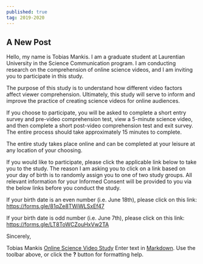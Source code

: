 ```yaml
---
published: true
tag: 2019-2020
---
```

## A New Post
Hello, my name is Tobias Mankis. I am a graduate student at Laurentian
University in the Science Communication program. I am conducting
research on the comprehension of online science videos, and I am
inviting you to participate in this study.

The purpose of this study is to understand how different video factors
affect viewer comprehension. Ultimately, this study will serve to
inform and improve the practice of creating science videos for online
audiences.

If you choose to participate, you will be asked to complete a short
entry survey and pre-video comprehension test, view a 5-minute science
video, and then complete a short post-video comprehension test and
exit survey. The entire process should take approximately 15 minutes
to complete.

The entire study takes place online and can be completed at your
leisure at any location of your choosing.

If you would like to participate, please click the applicable link
below to take you to the study. The reason I am asking you to click on
a link based on your day of birth is to randomly assign you to one of
two study groups. All relevant information for your Informed Consent
will be provided to you via the below links before you conduct the
study.

If your birth date is an even number (i.e. June 18th), please click on
this link: https://forms.gle/81qZe8TWiWLSxEf47

If your birth date is odd number (i.e. June 7th), please click on this
link: https://forms.gle/LT8ToWCZouHxVw2TA

Sincerely,

Tobias Mankis
[Online Science Video Study](https://docs.google.com/forms/d/e/1FAIpQLScaCEdLNC1S-KvbqY5rWRJavT4ZGpTc4A2k0dRLT8CPIEiECQ/viewform)
Enter text in [Markdown](http://daringfireball.net/projects/markdown/). Use the toolbar above, or click the **?** button for formatting help.
